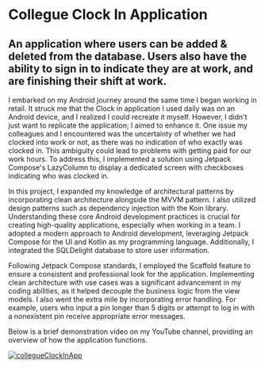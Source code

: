﻿# Collegue Clock In Application 
## An application where users can be added & deleted from the database. Users also have the ability to sign in to indicate they are at work, and are finishing their shift at work. 

I embarked on my Android journey around the same time I began working in retail. It struck me that the Clock in application I used daily was on an Android device, and I realized I could recreate it myself. However, I didn't just want to replicate the application; I aimed to enhance it. One issue my colleagues and I encountered was the uncertainty of whether we had clocked into work or not, as there was no indication of who exactly was clocked in. This ambiguity could lead to problems with getting paid for our work hours. To address this, I implemented a solution using Jetpack Compose's LazyColumn to display a dedicated screen with checkboxes indicating who was clocked in.

In this project, I expanded my knowledge of architectural patterns by incorporating clean architecture alongside the MVVM pattern. I also utilized design patterns such as dependency injection with the Koin library. Understanding these core Android development practices is crucial for creating high-quality applications, especially when working in a team. I adopted a modern approach to Android development, leveraging Jetpack Compose for the UI and Kotlin as my programming language. Additionally, I integrated the SQLDelight database to store user information.

Following Jetpack Compose standards, I employed the Scaffold feature to ensure a consistent and professional look for the application. Implementing clean architecture with use cases was a significant advancement in my coding abilities, as it helped decouple the business logic from the view models. I also went the extra mile by incorporating error handling. For example, users who input a pin longer than 5 digits or attempt to log in with a nonexistent pin receive appropriate error messages.

Below is a brief demonstration video on my YouTube channel, providing an overview of how the application functions.

[![collegueClockInApp](https://img.youtube.com/vi/L9_DNSihm3U/0.jpg)](https://www.youtube.com/shorts/L9_DNSihm3U)

